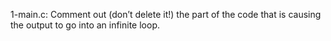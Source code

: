 1-main.c: Comment out (don’t delete it!) the part of the code that is causing the output to go into an infinite loop.

